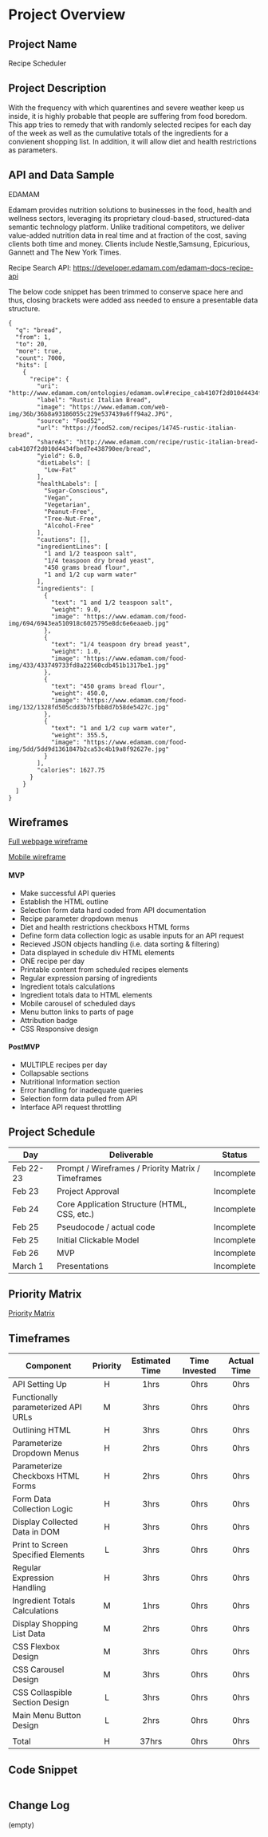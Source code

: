 # Project Overview

## Project Name

Recipe Scheduler

## Project Description

With the frequency with which quarentines and severe weather keep us inside, it is highly probable that people are suffering from food boredom. This app tries to remedy that with randomly selected recipes for each day of the week as well as the cumulative totals of the ingredients for a convienent shopping list. In addition, it will allow diet and health restrictions as parameters.  

## API and Data Sample

EDAMAM

Edamam provides nutrition solutions to businesses in the food, health and wellness sectors, leveraging its proprietary cloud-based, structured-data semantic technology platform. Unlike traditional competitors, we deliver value-added nutrition data in real time and at fraction of the cost, saving clients both time and money. Clients include Nestle,Samsung, Epicurious, Gannett and The New York Times.

Recipe Search API: https://developer.edamam.com/edamam-docs-recipe-api

The below code snippet has been trimmed to conserve space here and thus, closing brackets were added ass needed to ensure a presentable data structure.
```
{
  "q": "bread",
  "from": 1,
  "to": 20,
  "more": true,
  "count": 7000,
  "hits": [
    {
      "recipe": {
        "uri": "http://www.edamam.com/ontologies/edamam.owl#recipe_cab4107f2d010d4434fbed7e438790ee",
        "label": "Rustic Italian Bread",
        "image": "https://www.edamam.com/web-img/36b/36b8a93186055c229e537439a6ff94a2.JPG",
        "source": "Food52",
        "url": "https://food52.com/recipes/14745-rustic-italian-bread",
        "shareAs": "http://www.edamam.com/recipe/rustic-italian-bread-cab4107f2d010d4434fbed7e438790ee/bread",
        "yield": 6.0,
        "dietLabels": [
          "Low-Fat"
        ],
        "healthLabels": [
          "Sugar-Conscious",
          "Vegan",
          "Vegetarian",
          "Peanut-Free",
          "Tree-Nut-Free",
          "Alcohol-Free"
        ],
        "cautions": [],
        "ingredientLines": [
          "1 and 1/2 teaspoon salt",
          "1/4 teaspoon dry bread yeast",
          "450 grams bread flour",
          "1 and 1/2 cup warm water"
        ],
        "ingredients": [
          {
            "text": "1 and 1/2 teaspoon salt",
            "weight": 9.0,
            "image": "https://www.edamam.com/food-img/694/6943ea510918c6025795e8dc6e6eaaeb.jpg"
          },
          {
            "text": "1/4 teaspoon dry bread yeast",
            "weight": 1.0,
            "image": "https://www.edamam.com/food-img/433/433749733fd8a22560cdb451b1317be1.jpg"
          },
          {
            "text": "450 grams bread flour",
            "weight": 450.0,
            "image": "https://www.edamam.com/food-img/132/1328fd505cdd3b75fbb8d7b58de5427c.jpg"
          },
          {
            "text": "1 and 1/2 cup warm water",
            "weight": 355.5,
            "image": "https://www.edamam.com/food-img/5dd/5dd9d1361847b2ca53c4b19a8f92627e.jpg"
          }
        ],
        "calories": 1627.75
      }
    }
  ]
}
```

## Wireframes

[Full webpage wireframe](/images/full_wireframe.png)

[Mobile wireframe](/images/mobile_wireframe.png)

#### MVP

- Make successful API queries
- Establish the HTML outline
- Selection form data hard coded from API documentation
- Recipe parameter dropdown menus
- Diet and health restrictions checkboxs HTML forms
- Define form data collection logic as usable inputs for an API request
- Recieved JSON objects handling (i.e. data sorting & filtering)
- Data displayed in schedule div HTML elements
- ONE recipe per day
- Printable content from scheduled recipes elements
- Regular expression parsing of ingredients
- Ingredient totals calculations 
- Ingredient totals data to HTML elements
- Mobile carousel of scheduled days
- Menu button links to parts of page
- Attribution badge
- CSS Responsive design

#### PostMVP

- MULTIPLE recipes per day
- Collapsable sections
- Nutritional Information section
- Error handling for inadequate queries
- Selection form data pulled from API
- Interface API request throttling

## Project Schedule

|  Day | Deliverable | Status
|---|---| ---|
|Feb 22-23| Prompt / Wireframes / Priority Matrix / Timeframes | Incomplete
|Feb 23| Project Approval | Incomplete
|Feb 24| Core Application Structure (HTML, CSS, etc.) | Incomplete
|Feb 25| Pseudocode / actual code | Incomplete
|Feb 25| Initial Clickable Model  | Incomplete
|Feb 26| MVP | Incomplete
|March 1| Presentations | Incomplete

## Priority Matrix

[Priority Matrix](/images/priority_matrix.png)

## Timeframes

| Component | Priority | Estimated Time | Time Invested | Actual Time |
| --- | :---: |  :---: | :---: | :---: |
| API Setting Up | H | 1hrs| 0hrs | 0hrs |
| Functionally parameterized API URLs | M | 3hrs | 0hrs | 0hrs |
| Outlining HTML | H | 3hrs| 0hrs | 0hrs |
| Parameterize Dropdown Menus | H | 2hrs | 0hrs| 0hrs |
| Parameterize Checkboxs HTML Forms | H | 2hrs | 0hrs| 0hrs |
| Form Data Collection Logic | H | 3hrs | 0hrs| 0hrs |
| Display Collected Data in DOM | H | 3hrs | 0hrs| 0hrs |
| Print to Screen Specified Elements | L | 3hrs | 0hrs| 0hrs |
| Regular Expression Handling | H | 3hrs | 0hrs | 0hrs |
| Ingredient Totals Calculations  | M | 1hrs | 0hrs| 0hrs |
| Display Shopping List Data | M | 2hrs | 0hrs | 0hrs |
| CSS Flexbox Design | M | 3hrs | 0hrs | 0hrs |
| CSS Carousel Design | M | 3hrs | 0hrs | 0hrs |
| CSS Collaspible Section Design | L | 3hrs | 0hrs | 0hrs |
| Main Menu Button Design | L | 2hrs | 0hrs | 0hrs |
|  |  |   |  |  |
| Total | H | 37hrs| 0hrs | 0hrs |

## Code Snippet

```
```

## Change Log

  (empty)
